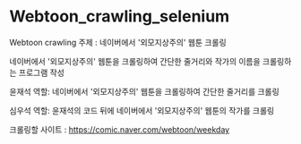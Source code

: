 # Webtoon_crawling_selenium
Webtoon crawling
주제 : 네이버에서 '외모지상주의' 웹툰 크롤링

네이버에서 '외모지상주의' 웹툰을 크롤링하여 간단한 줄거리와 작가의 이름을 크롤링하는 프로그램 작성

윤재석 역할: 네이버에서 '외모지상주의' 웹툰을 크롤링하여 간단한 줄거리를 크롤링

심우석 역할: 윤재석의 코드 뒤에 네이버에서 '외모지상주의' 웹툰의 작가를 크롤링

크롤링할 사이트 : https://comic.naver.com/webtoon/weekday

